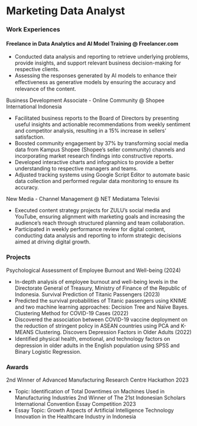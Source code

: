 # Marketing Data Analyst

### Work Experiences
#### Freelance in Data Analytics and AI Model Training @ Freelancer.com
- Conducted data analysis and reporting to retrieve underlying problems, provide insights, and support relevant business decision-making for respective clients.
- Assessing the responses generated by AI models to enhance their eﬀectiveness as generative models by ensuring the accuracy and relevance of the content.

Business Development Associate - Online Community @ Shopee International Indonesia
- Facilitated business reports to the Board of Directors by presenting useful insights and actionable recommendations from weekly sentiment and competitor analysis, resulting in a 15% increase in sellers’ satisfaction.
- Boosted community engagement by 37% by transforming social media data from Kampus Shopee (Shopee’s seller community) channels and incorporating market research findings into constructive reports.
- Developed interactive charts and infographics to provide a better understanding to respective managers and teams.
- Adjusted tracking systems using Google Script Editor to automate basic data collection and performed regular data monitoring to ensure its accuracy.

New Media - Channel Management @ NET Mediatama Televisi
- Executed content strategy projects for ZULU’s social media and YouTube, ensuring alignment with marketing goals and increasing the audience’s reach through structured planning and team collaboration.
- Participated in weekly performance review for digital content, conducting data analysis and reporting to inform strategic decisions aimed at driving digital growth.

### Projects
Psychological Assessment of Employee Burnout and Well-being (2024)
- In-depth analysis of employee burnout and well-being levels in the Directorate General of Treasury, Ministry of Finance of the Republic of Indonesia.
Survival Prediction of Titanic Passengers (2023)
- Predicted the survival probabilities of Titanic passengers using KNIME and two machine learning approaches: Decision Tree and Naïve Bayes.
Clustering Method for COVID-19 Cases (2022)
- Discovered the association between COVID-19 vaccine deployment on the reduction of stringent policy in ASEAN countries using PCA and K-MEANS Clustering.
Discovers Depression Factors in Older Adults (2022)
- Identiﬁed physical health, emotional, and technology factors on depression in older adults in the English population using SPSS and Binary Logistic Regression.

### Awards
2nd Winner of Advanced Manufacturing Research Centre Hackathon 2023
- Topic: Identification of Total Downtimes on Machines Used in Manufacturing Industries
2nd Winner of The 21st Indonesian Scholars International Convention Essay Competition 2023
- Essay Topic: Growth Aspects of Artificial Intelligence Technology Innovation in the Healthcare Industry in Indonesia
